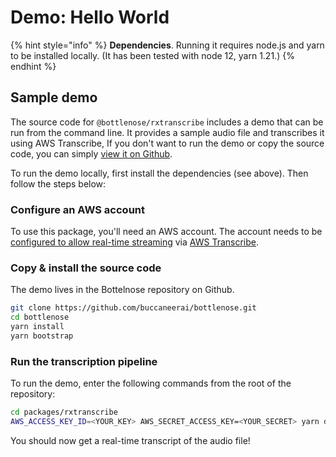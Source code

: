 # Demo: Hello World

{% hint style="info" %}
**Dependencies**. Running it requires node.js and yarn to be installed locally. (It has been tested with node 12, yarn 1.21.)
{% endhint %}

## Sample demo
The source code for `@bottlenose/rxtranscribe` includes a demo that can be run from the command line.  It provides a sample audio file and transcribes it using AWS Transcribe,  If you don't want to run the demo or copy the source code, you can simply [view it on Github](https://github.com/buccaneerai/bottlenose/tree/dev/packages/rxtranscribe/demo).

To run the demo locally, first install the dependencies (see above). Then follow the steps below:

### Configure an AWS account
To use this package, you'll need an AWS account.  The account needs to be [configured to allow real-time streaming](https://docs.aws.amazon.com/transcribe/latest/dg/websocket.html) via [AWS Transcribe](https://aws.amazon.com/transcribe/).

### Copy & install the source code
The demo lives in the Bottelnose repository on Github.
```bash
git clone https://github.com/buccaneerai/bottlenose.git
cd bottlenose
yarn install
yarn bootstrap
```

### Run the transcription pipeline
To run the demo, enter the following commands from the root of the repository:
```bash
cd packages/rxtranscribe
AWS_ACCESS_KEY_ID=<YOUR_KEY> AWS_SECRET_ACCESS_KEY=<YOUR_SECRET> yarn demo:run
```
You should now get a real-time transcript of the audio file!


